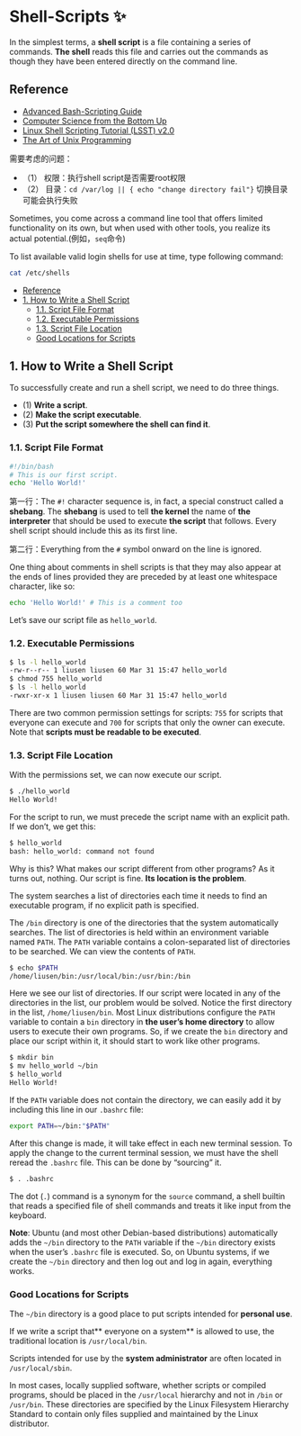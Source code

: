 # Shell-Scripts :sparkles:

In the simplest terms, a **shell script** is a file containing a series of commands. **The shell** reads this file and carries out the commands as though they have been entered directly on the command line.

## Reference

- [Advanced Bash-Scripting Guide](http://tldp.org/LDP/abs/html/index.html)
- [Computer Science from the Bottom Up](http://www.bottomupcs.com/index.xhtml)
- [Linux Shell Scripting Tutorial (LSST) v2.0](https://bash.cyberciti.biz/guide/Main_Page)
- [The Art of Unix Programming](http://www.catb.org/~esr/writings/taoup/html/index.html)

需要考虑的问题：

- （1） 权限：执行shell script是否需要root权限
- （2） 目录：`cd /var/log || { echo "change directory fail"}` 切换目录可能会执行失败


Sometimes, you come across a command line tool that offers limited functionality on its own, but when used with other tools, you realize its actual potential.(例如，`seq`命令)

To list available valid login shells for use at time, type following command:

```bash
cat /etc/shells
```

<!-- TOC -->

- [Reference](#reference)
- [1. How to Write a Shell Script](#1-how-to-write-a-shell-script)
  - [1.1. Script File Format](#11-script-file-format)
  - [1.2. Executable Permissions](#12-executable-permissions)
  - [1.3. Script File Location](#13-script-file-location)
  - [Good Locations for Scripts](#good-locations-for-scripts)

<!-- /TOC -->

## 1. How to Write a Shell Script

To successfully create and run a shell script, we need to do three things.

- (1) **Write a script**.
- (2) **Make the script executable**.
- (3) **Put the script somewhere the shell can find it**.

### 1.1. Script File Format

```bash
#!/bin/bash
# This is our first script.
echo 'Hello World!'
```

第一行：The `#!` character sequence is, in fact, a special construct called a **shebang**. The **shebang** is used to tell **the kernel** the name of **the interpreter** that should be used to execute **the script** that follows. Every shell script should include this as its first line.

第二行：Everything from the `#` symbol onward on the line is ignored.

One thing about comments in shell scripts is that they may also appear at the ends of lines provided they are preceded by at least one whitespace character, like so:

```bash
echo 'Hello World!' # This is a comment too
```

Let’s save our script file as `hello_world`.

### 1.2. Executable Permissions

```bash
$ ls -l hello_world
-rw-r--r-- 1 liusen liusen 60 Mar 31 15:47 hello_world
$ chmod 755 hello_world
$ ls -l hello_world
-rwxr-xr-x 1 liusen liusen 60 Mar 31 15:47 hello_world
```

There are two common permission settings for scripts: `755` for scripts that everyone can execute and `700` for scripts that only the owner can execute. Note that **scripts must be readable to be executed**.

### 1.3. Script File Location

With the permissions set, we can now execute our script.

```bash
$ ./hello_world
Hello World!
```

For the script to run, we must precede the script name with an explicit path. If we don’t, we get this:

```bash
$ hello_world
bash: hello_world: command not found
```

Why is this? What makes our script different from other programs? As it turns out, nothing. Our script is fine. **Its location is the problem**.

The system searches a list of directories each time it needs to find an executable program, if no explicit path is specified.

The `/bin` directory is one of the directories that the system automatically searches. The list of directories is held within an environment variable named `PATH`. The `PATH` variable contains a colon-separated list of directories to be searched. We can view the contents of `PATH`.

```bash
$ echo $PATH
/home/liusen/bin:/usr/local/bin:/usr/bin:/bin
```

Here we see our list of directories. If our script were located in any of the directories in the list, our problem would be solved. Notice the first directory in the list, `/home/liusen/bin`. Most Linux distributions configure the `PATH` variable to contain a `bin` directory in **the user’s home directory** to allow users to execute their own programs. So, if we create the `bin` directory and place our script within it, it should start to work like other programs.

```bash
$ mkdir bin
$ mv hello_world ~/bin
$ hello_world
Hello World!
```

If the `PATH` variable does not contain the directory, we can easily add it by including this line in our `.bashrc` file:

```bash
export PATH=~/bin:"$PATH"
```

After this change is made, it will take effect in each new terminal session. To apply the change to the current terminal session, we must have the shell reread the `.bashrc` file. This can be done by “sourcing” it.

```bash
$ . .bashrc
```

The dot (`.`) command is a synonym for the `source` command, a shell builtin that reads a specified file of shell commands and treats it like input from the keyboard.

**Note**: Ubuntu (and most other Debian-based distributions) automatically adds the `~/bin` directory to the `PATH` variable if the `~/bin` directory exists when the user’s `.bashrc` file
is executed. So, on Ubuntu systems, if we create the `~/bin` directory and then log out and log in again, everything works.

### Good Locations for Scripts

The `~/bin` directory is a good place to put scripts intended for **personal use**.

If we write a script that** everyone on a system** is allowed to use, the traditional location is `/usr/local/bin`.

Scripts intended for use by the **system administrator** are often located in `/usr/local/sbin`.

In most cases, locally supplied software, whether scripts or compiled programs, should be placed in the `/usr/local` hierarchy and not in `/bin` or `/usr/bin`. These directories are specified by the Linux Filesystem Hierarchy Standard to contain only files supplied and maintained by the Linux distributor.



